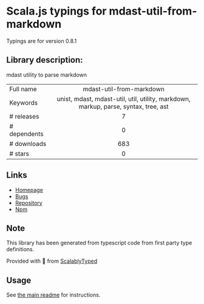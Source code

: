 
# Scala.js typings for mdast-util-from-markdown

Typings are for version 0.8.1

## Library description:
mdast utility to parse markdown

|                    |                 |
| ------------------ | :-------------: |
| Full name          | mdast-util-from-markdown |
| Keywords           | unist, mdast, mdast-util, util, utility, markdown, markup, parse, syntax, tree, ast |
| # releases         | 7 |
| # dependents       | 0 |
| # downloads        | 683 |
| # stars            | 0 |

## Links
- [Homepage](https://github.com/syntax-tree/mdast-util-from-markdown#readme)
- [Bugs](https://github.com/syntax-tree/mdast-util-from-markdown/issues)
- [Repository](https://github.com/syntax-tree/mdast-util-from-markdown)
- [Npm](https://www.npmjs.com/package/mdast-util-from-markdown)
    


## Note
This library has been generated from typescript code from first party type definitions.

Provided with :purple_heart: from [ScalablyTyped](https://github.com/oyvindberg/ScalablyTyped)

## Usage
See [the main readme](../../readme.md) for instructions.


